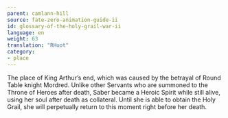 ```yaml
---
parent: camlann-hill
source: fate-zero-animation-guide-ii
id: glossary-of-the-holy-grail-war-ii
language: en
weight: 63
translation: "RHuot"
category:
- place
---
```


The place of King Arthur’s end, which was caused by the betrayal of Round Table knight Mordred. Unlike other Servants who are summoned to the Throne of Heroes after death, Saber became a Heroic Spirit while still alive, using her soul after death as collateral. Until she is able to obtain the Holy Grail, she will perpetually return to this moment right before her death.
